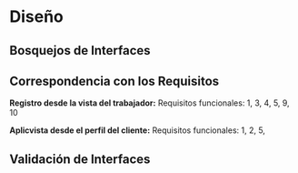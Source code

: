 
<h1>Diseño</h1>


## Bosquejos de Interfaces 
## Correspondencia con los Requisitos 

**Registro desde la vista del trabajador:** Requisitos funcionales: 1, 3, 4, 5, 9, 10

**Aplicvista desde el perfil del cliente:** Requisitos funcionales: 1, 2, 5, 
##
## Validación de Interfaces

<!--stackedit_data:
eyJoaXN0b3J5IjpbLTc3NjI4MjY1NSwtMTE0ODMzNjE0OSw4NT
AwNzQyMzAsLTE4MzA2MzIxNjRdfQ==
-->